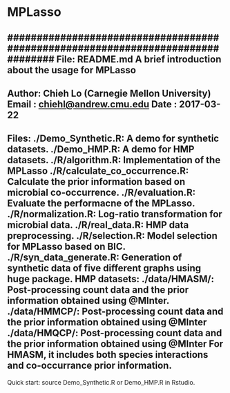 # MPLasso
################################################################################
File: README.md
A brief introduction about the usage for MPLasso
-------------------------------------------------------------------------------
Author: Chieh Lo (Carnegie Mellon University)
Email : chiehl@andrew.cmu.edu
Date  : 2017-03-22
-------------------------------------------------------------------------------
Files: 
               ./Demo_Synthetic.R: A demo for synthetic datasets. 
               ./Demo_HMP.R: A demo for HMP datasets.
               ./R/algorithm.R: Implementation of the MPLasso
               ./R/calculate_co_occurrence.R: Calculate the prior information based on microbial co-occurrence.
               ./R/evaluation.R: Evaluate the performacne of the MPLasso.
               ./R/normalization.R: Log-ratio transformation for microbial data. 
               ./R/real_data.R: HMP data preprocessing. 
               ./R/selection.R: Model selection for MPLasso based on BIC.
               ./R/syn_data_generate.R: Generation of synthetic data of five different graphs using huge package.
HMP datasets:
               ./data/HMASM/: Post-processing count data and the prior information obtained using @MInter. 
               ./data/HMMCP/: Post-processing count data and the prior information obtained using @MInter
               ./data/HMQCP/: Post-processing count data and the prior information obtained using @MInter
               For HMASM, it includes both species interactions and co-occurrance prior information.
-------------------------------------------------------------------------------


Quick start:
source Demo_Synthetic.R or Demo_HMP.R in Rstudio.

